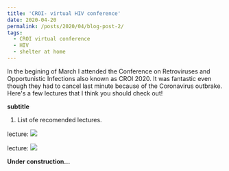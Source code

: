 ```yaml
---
title: 'CROI- virtual HIV conference'
date: 2020-04-20
permalink: /posts/2020/04/blog-post-2/
tags:
  - CROI virtual conference
  - HIV
  - shelter at home
---
```


In the begining of March I attended the Conference on Retroviruses and Opportunistic Infections also known as CROI 2020. It was fantastic even though they had to cancel last minute because of the Coronavirus outbrake. Here's a few lectures that I think you should check out! 


**subtitle**
1. List ofe recomended lectures.


lecture:
![](/images/file-name.png)

lecture:
![](/images/file-name.png)

**Under construction...**


